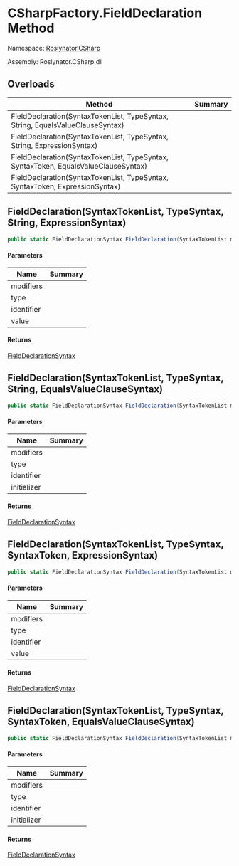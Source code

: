 # CSharpFactory\.FieldDeclaration Method

Namespace: [Roslynator.CSharp](../../README.md)

Assembly: Roslynator\.CSharp\.dll

## Overloads

| Method | Summary |
| ------ | ------- |
| FieldDeclaration\(SyntaxTokenList, TypeSyntax, String, EqualsValueClauseSyntax\) | |
| FieldDeclaration\(SyntaxTokenList, TypeSyntax, String, ExpressionSyntax\) | |
| FieldDeclaration\(SyntaxTokenList, TypeSyntax, SyntaxToken, EqualsValueClauseSyntax\) | |
| FieldDeclaration\(SyntaxTokenList, TypeSyntax, SyntaxToken, ExpressionSyntax\) | |

## FieldDeclaration\(SyntaxTokenList, TypeSyntax, String, ExpressionSyntax\)

```csharp
public static FieldDeclarationSyntax FieldDeclaration(SyntaxTokenList modifiers, TypeSyntax type, string identifier, ExpressionSyntax value = null)
```

#### Parameters

| Name | Summary |
| ---- | ------- |
| modifiers | |
| type | |
| identifier | |
| value | |

#### Returns

[FieldDeclarationSyntax](https://docs.microsoft.com/en-us/dotnet/api/microsoft.codeanalysis.csharp.syntax.fielddeclarationsyntax)


## FieldDeclaration\(SyntaxTokenList, TypeSyntax, String, EqualsValueClauseSyntax\)

```csharp
public static FieldDeclarationSyntax FieldDeclaration(SyntaxTokenList modifiers, TypeSyntax type, string identifier, EqualsValueClauseSyntax initializer)
```

#### Parameters

| Name | Summary |
| ---- | ------- |
| modifiers | |
| type | |
| identifier | |
| initializer | |

#### Returns

[FieldDeclarationSyntax](https://docs.microsoft.com/en-us/dotnet/api/microsoft.codeanalysis.csharp.syntax.fielddeclarationsyntax)


## FieldDeclaration\(SyntaxTokenList, TypeSyntax, SyntaxToken, ExpressionSyntax\)

```csharp
public static FieldDeclarationSyntax FieldDeclaration(SyntaxTokenList modifiers, TypeSyntax type, SyntaxToken identifier, ExpressionSyntax value = null)
```

#### Parameters

| Name | Summary |
| ---- | ------- |
| modifiers | |
| type | |
| identifier | |
| value | |

#### Returns

[FieldDeclarationSyntax](https://docs.microsoft.com/en-us/dotnet/api/microsoft.codeanalysis.csharp.syntax.fielddeclarationsyntax)


## FieldDeclaration\(SyntaxTokenList, TypeSyntax, SyntaxToken, EqualsValueClauseSyntax\)

```csharp
public static FieldDeclarationSyntax FieldDeclaration(SyntaxTokenList modifiers, TypeSyntax type, SyntaxToken identifier, EqualsValueClauseSyntax initializer)
```

#### Parameters

| Name | Summary |
| ---- | ------- |
| modifiers | |
| type | |
| identifier | |
| initializer | |

#### Returns

[FieldDeclarationSyntax](https://docs.microsoft.com/en-us/dotnet/api/microsoft.codeanalysis.csharp.syntax.fielddeclarationsyntax)


